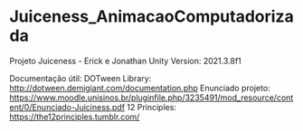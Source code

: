 # Juiceness_AnimacaoComputadorizada
 Projeto Juiceness - Erick e Jonathan
 Unity Version: 2021.3.8f1



Documentação útil:
DOTween Library:    http://dotween.demigiant.com/documentation.php
Enunciado projeto:  https://www.moodle.unisinos.br/pluginfile.php/3235491/mod_resource/content/0/Enunciado-Juiciness.pdf
12 Principles:      https://the12principles.tumblr.com/
